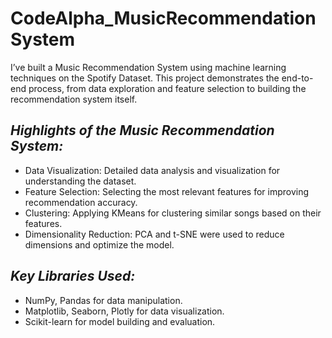 CodeAlpha_MusicRecommendationSystem
===
I’ve built a Music Recommendation System using machine learning techniques on the Spotify Dataset. This project demonstrates the end-to-end process, from data exploration and feature selection to building the recommendation system itself.

*Highlights of the Music Recommendation System:*
---
* Data Visualization: Detailed data analysis and visualization for understanding the dataset.
* Feature Selection: Selecting the most relevant features for improving recommendation accuracy.
* Clustering: Applying KMeans for clustering similar songs based on their features.
* Dimensionality Reduction: PCA and t-SNE were used to reduce dimensions and optimize the model.

*Key Libraries Used:*
---
* NumPy, Pandas for data manipulation.
* Matplotlib, Seaborn, Plotly for data visualization.
* Scikit-learn for model building and evaluation.
